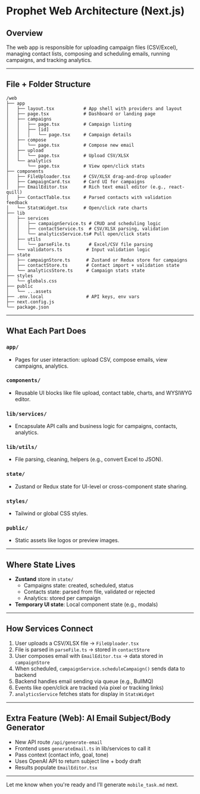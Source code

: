 # Prophet Web Architecture (Next.js)

## Overview
The web app is responsible for uploading campaign files (CSV/Excel), managing contact lists, composing and scheduling emails, running campaigns, and tracking analytics.

---

## File + Folder Structure

```
/web
├── app
│   ├── layout.tsx           # App shell with providers and layout
│   ├── page.tsx             # Dashboard or landing page
│   ├── campaigns
│   │   ├── page.tsx         # Campaign listing
│   │   ├── [id]
│   │   │   └── page.tsx     # Campaign details
│   ├── compose
│   │   └── page.tsx         # Compose new email
│   ├── upload
│   │   └── page.tsx         # Upload CSV/XLSX
│   └── analytics
│       └── page.tsx         # View open/click stats
├── components
│   ├── FileUploader.tsx     # CSV/XLSX drag-and-drop uploader
│   ├── CampaignCard.tsx     # Card UI for campaigns
│   ├── EmailEditor.tsx      # Rich text email editor (e.g., react-quill)
│   ├── ContactTable.tsx     # Parsed contacts with validation feedback
│   └── StatsWidget.tsx      # Open/click rate charts
├── lib
│   ├── services
│   │   ├── campaignService.ts # CRUD and scheduling logic
│   │   ├── contactService.ts  # CSV/XLSX parsing, validation
│   │   └── analyticsService.ts# Pull open/click stats
│   ├── utils
│   │   └── parseFile.ts       # Excel/CSV file parsing
│   └── validators.ts         # Input validation logic
├── state
│   ├── campaignStore.ts      # Zustand or Redux store for campaigns
│   ├── contactStore.ts       # Contact import + validation state
│   └── analyticsStore.ts     # Campaign stats state
├── styles
│   └── globals.css
├── public
│   └── ...assets
├── .env.local                # API keys, env vars
├── next.config.js
└── package.json
```

---

## What Each Part Does

### `app/`
- Pages for user interaction: upload CSV, compose emails, view campaigns, analytics.

### `components/`
- Reusable UI blocks like file upload, contact table, charts, and WYSIWYG editor.

### `lib/services/`
- Encapsulate API calls and business logic for campaigns, contacts, analytics.

### `lib/utils/`
- File parsing, cleaning, helpers (e.g., convert Excel to JSON).

### `state/`
- Zustand or Redux state for UI-level or cross-component state sharing.

### `styles/`
- Tailwind or global CSS styles.

### `public/`
- Static assets like logos or preview images.

---

## Where State Lives
- **Zustand** store in `state/`
  - Campaigns state: created, scheduled, status
  - Contacts state: parsed from file, validated or rejected
  - Analytics: stored per campaign
- **Temporary UI state**: Local component state (e.g., modals)

---

## How Services Connect

1. User uploads a CSV/XLSX file → `FileUploader.tsx`
2. File is parsed in `parseFile.ts` → stored in `contactStore`
3. User composes email with `EmailEditor.tsx` → data stored in `campaignStore`
4. When scheduled, `campaignService.scheduleCampaign()` sends data to backend
5. Backend handles email sending via queue (e.g., BullMQ)
6. Events like open/click are tracked (via pixel or tracking links)
7. `analyticsService` fetches stats for display in `StatsWidget`

---

## Extra Feature (Web): AI Email Subject/Body Generator

- New API route `/api/generate-email`
- Frontend uses `generateEmail.ts` in lib/services to call it
- Pass context (contact info, goal, tone)
- Uses OpenAI API to return subject line + body draft
- Results populate `EmailEditor.tsx`

---

Let me know when you're ready and I’ll generate `mobile_task.md` next.
